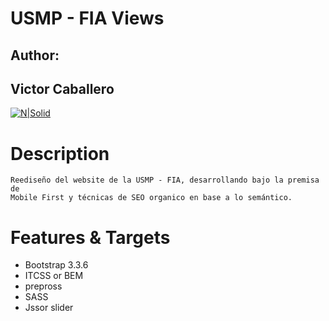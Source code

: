 # USMP - FIA Views
**Author:**
--
Victor Caballero
--
[![N|Solid](http://www.statisticbrain.com/wp-content/uploads/2015/10/twitter-company-statistics.jpg)](https://twitter.com/blogdopata)

# Description
    Reediseño del website de la USMP - FIA, desarrollando bajo la premisa de 
    Mobile First y técnicas de SEO organico en base a lo semántico.
  
# Features & Targets
  - Bootstrap 3.3.6
  - ITCSS or BEM
  - prepross
  - SASS
  - Jssor slider
